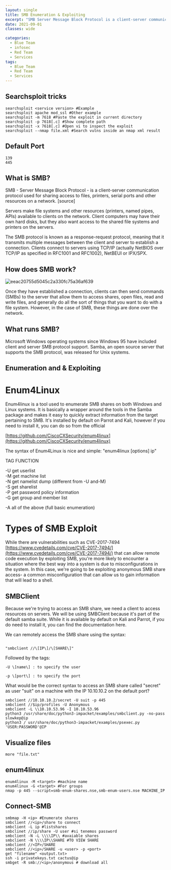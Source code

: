 ```yaml
---
layout: single
title: SMB Enumeration & Exploiting
excerpt: "SMB Server Message Block Protocol is a client-server communication protocol used for sharing access to files, printers, serial ports and other resources on a network."
date: 2021-09-01
classes: wide

categories:
  - Blue Team
  - infosec
  - Red Team
  - Services
tags:
  - Blue Team
  - Red Team
  - Services
---
```


## Searchsploit tricks

```
searchsploit <service version> #Example
searchsploit apache mod_ssl #Other example
searchsploit -m 7618 #Paste the exploit in current directory
searchsploit -p 7618[.c] #Show complete path
searchsploit -x 7618[.c] #Open vi to inspect the exploit
searchsploit --nmap file.xml #Search vulns inside an nmap xml result
```
## Default Port

```
139
445
```

## What is SMB?


SMB - Server Message Block Protocol - is a client-server communication protocol used for sharing access to files, printers, serial ports and other resources on a network. [source]

Servers make file systems and other resources (printers, named pipes, APIs) available to clients on the network. Client computers may have their own hard disks, but they also want access to the shared file systems and printers on the servers.

The SMB protocol is known as a response-request protocol, meaning that it transmits multiple messages between the client and server to establish a connection. Clients connect to servers using TCP/IP (actually NetBIOS over TCP/IP as specified in RFC1001 and RFC1002), NetBEUI or IPX/SPX.

## How does SMB work?

![eeac20755d5045c2a330fc75a36af639](https://user-images.githubusercontent.com/89842187/131669352-2973cab3-3eab-45cc-9f78-ef49243dd590.png)



Once they have established a connection, clients can then send commands (SMBs) to the server that allow them to access shares, open files, read and write files, and generally do all the sort of things that you want to do with a file system. However, in the case of SMB, these things are done over the network.

## What runs SMB?

Microsoft Windows operating systems since Windows 95 have included client and server SMB protocol support. Samba, an open source server that supports the SMB protocol, was released for Unix systems.


## Enumeration and & Exploiting

# Enum4Linux

Enum4linux is a tool used to enumerate SMB shares on both Windows and Linux systems. It is basically a wrapper around the tools in the Samba package and makes it easy to quickly extract information from the target pertaining to SMB. It's installed by default on Parrot and Kali, however if you need to install it, you can do so from the official

[https://github.com/CiscoCXSecurity/enum4linux](https://github.com/CiscoCXSecurity/enum4linux)

The syntax of Enum4Linux is nice and simple: "enum4linux \[options\] ip"

TAG FUNCTION

-U get userlist  
-M get machine list  
-N get namelist dump (different from -U and-M)  
-S get sharelist  
-P get password policy information  
-G get group and member list

-A all of the above (full basic enumeration)

# Types of SMB Exploit

While there are vulnerabilities such as CVE-2017-7494 [https://www.cvedetails.com/cve/CVE-2017-7494/](https://www.cvedetails.com/cve/CVE-2017-7494/) that can allow remote code execution by exploiting SMB, you're more likely to encounter a situation where the best way into a system is due to misconfigurations in the system. In this case, we're going to be exploiting anonymous SMB share access- a common misconfiguration that can allow us to gain information that will lead to a shell.

## SMBClient

Because we're trying to access an SMB share, we need a client to access resources on servers. We will be using SMBClient because it's part of the default samba suite. While it is available by default on Kali and Parrot, if you do need to install it, you can find the documentation here.

We can remotely access the SMB share using the syntax:
```

"smbclient //\[IP\]/\[SHARE\]"
```

Followed by the tags:

```
-U \[name\] : to specify the user

-p \[port\] : to specify the port
```

What would be the correct syntax to access an SMB share called "secret" as user "suit" on a machine with the IP 10.10.10.2 on the default port?

```
smbclient //10.10.10.2/secret -U suit -p 445
smbclient //$ip/profiles -U Anonymous
smbclient -L \\10.10.53.96 -I 10.10.53.96
python3 /usr/share/doc/python3-impacket/examples/smbclient.py -no-pass slowkep@ip
python3 / usr/share/doc/python3-impacket/examples/psexec.py 'USER:PASSWORD'@IP

```
## Visualize files

```
more "file.txt"
```

## enum4linux

```
enum4linux -M <target> #machine name
enum4linux -G <target> #For groups
nmap -p 445 --script=smb-enum-shares.nse,smb-enum-users.nse MACHINE_IP
```

## Connect-SMB

```
smbmap -H <ip> #Enumerate shares
smbclient //<ip>/share to connect
smbclient -L ip #listshares
smbclinet //ip/share -U user #si tenemos password
smbclient -N -L \\\\IP\\ #avaiable shares
smbclient -N \\\\IP\\SHARE #TO VIEW SHARE
smbclient //<IP>/SHARE
smbclient //<ip>/SHARE -u <user> -p <port>
get "filename" <output.txt>
ssh -i privatekeys.txt cactus@ip
smbget -R smb://<ip>/anonymous # download all
```
